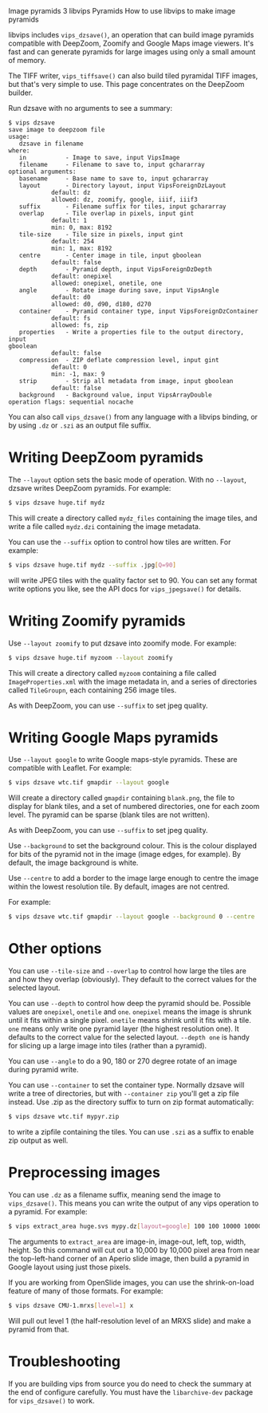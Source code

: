   <refmeta>
    <refentrytitle>Image pyramids</refentrytitle>
    <manvolnum>3</manvolnum>
    <refmiscinfo>libvips</refmiscinfo>
  </refmeta>

  <refnamediv>
    <refname>Pyramids</refname>
    <refpurpose>How to use libvips to make image pyramids</refpurpose>
  </refnamediv>

libvips includes `vips_dzsave()`, an operation
that can build image pyramids compatible with <ulink
url="http://en.wikipedia.org/wiki/Deep_Zoom">DeepZoom</ulink>, Zoomify
and <ulink url="https://developers.google.com/maps">Google Maps</ulink>
image viewers. It's fast and can generate pyramids for large images using
only a small amount of memory.

The TIFF writer, `vips_tiffsave()` can also build tiled pyramidal TIFF images,
but that's very simple to use. This page concentrates on the DeepZoom builder.  

Run dzsave with no arguments to see a summary:

```
$ vips dzsave
save image to deepzoom file
usage:
   dzsave in filename
where:
   in           - Image to save, input VipsImage
   filename     - Filename to save to, input gchararray
optional arguments:
   basename     - Base name to save to, input gchararray
   layout       - Directory layout, input VipsForeignDzLayout
			default: dz
			allowed: dz, zoomify, google, iiif, iiif3
   suffix       - Filename suffix for tiles, input gchararray
   overlap      - Tile overlap in pixels, input gint
			default: 1
			min: 0, max: 8192
   tile-size    - Tile size in pixels, input gint
			default: 254
			min: 1, max: 8192
   centre       - Center image in tile, input gboolean
			default: false
   depth        - Pyramid depth, input VipsForeignDzDepth
			default: onepixel
			allowed: onepixel, onetile, one
   angle        - Rotate image during save, input VipsAngle
			default: d0
			allowed: d0, d90, d180, d270
   container    - Pyramid container type, input VipsForeignDzContainer
			default: fs
			allowed: fs, zip
   properties   - Write a properties file to the output directory, input
gboolean
			default: false
   compression  - ZIP deflate compression level, input gint
			default: 0
			min: -1, max: 9
   strip        - Strip all metadata from image, input gboolean
			default: false
   background   - Background value, input VipsArrayDouble
operation flags: sequential nocache 
```

You can also call `vips_dzsave()` from any language with a libvips binding, or
by using `.dz` or `.szi` as an output file suffix.

# Writing DeepZoom pyramids

The `--layout` option sets the basic mode of operation. With no
`--layout`, dzsave writes DeepZoom pyramids. For example:

```bash
$ vips dzsave huge.tif mydz
```

This will create a directory called `mydz_files` containing the image
tiles, and write a file called `mydz.dzi` containing the image
metadata. 

You can use the `--suffix` option to control how tiles are written. For
example:

```bash
$ vips dzsave huge.tif mydz --suffix .jpg[Q=90]
```

will write JPEG tiles with the quality factor set to 90. You can set any
format write options you like, see the API docs for `vips_jpegsave()`
for details.

# Writing Zoomify pyramids

Use `--layout zoomify` to put dzsave into zoomify mode. For example:

```bash
$ vips dzsave huge.tif myzoom --layout zoomify
```

This will create a directory called `myzoom` containing a file called
`ImageProperties.xml` with the image metadata in, and a series of
directories called `TileGroupn`, each containing 256 image tiles.

As with DeepZoom, you can use `--suffix` to set jpeg quality.

# Writing Google Maps pyramids

Use `--layout google` to write Google maps-style pyramids. These are
compatible with <ulink url="http://leafletjs.com">Leaflet</ulink>. For
example:

```bash
$ vips dzsave wtc.tif gmapdir --layout google
```

Will create a directory called `gmapdir` containing `blank.png`, the
file to display for blank tiles, and a set of numbered directories, one
for each zoom level. The pyramid can be sparse (blank tiles are not
written).

As with DeepZoom, you can use `--suffix` to set jpeg quality.

Use `--background` to set the background colour. This is the colour
displayed for bits of the pyramid not in the image (image edges, for
example). By default, the image background is white.

Use `--centre` to add a border to the image large enough to centre the
image within the lowest resolution tile. By default, images are not
centred.

For example:

```bash
$ vips dzsave wtc.tif gmapdir --layout google --background 0 --centre
```

# Other options

You can use `--tile-size` and `--overlap` to control how large the tiles
are and how they overlap (obviously). They default to the correct values
for the selected layout.

You can use `--depth` to control how deep the pyramid should be.  Possible
values are `onepixel`, `onetile` and `one`. `onepixel` means the image
is shrunk until it fits within a single pixel. `onetile` means shrink
until it fits with a tile. `one` means only write one pyramid layer (the
highest resolution one). It defaults to the correct value for the selected
layout. `--depth one` is handy for slicing up a large image into tiles
(rather than a pyramid).

You can use `--angle` to do a 90, 180 or 270 degree rotate of an image
during pyramid write.

You can use `--container` to set the container type. Normally dzsave will
write a tree of directories, but with `--container zip` you'll get a zip file
instead. Use .zip as the directory suffix to turn on zip format automatically:

```bash
$ vips dzsave wtc.tif mypyr.zip
```

to write a zipfile containing the tiles. You can use `.szi` as a suffix to
enable zip output as well.

# Preprocessing images

You can use `.dz` as a filename suffix, meaning send the image to
`vips_dzsave()`. This means you can write the output of any vips operation to a
pyramid. For example:

```bash
$ vips extract_area huge.svs mypy.dz[layout=google] 100 100 10000 10000
```

The arguments to `extract_area` are image-in, image-out, left, top,
width, height. So this command will cut out a 10,000 by 10,000 pixel
area from near the top-left-hand corner of an Aperio slide image, then
build a pyramid in Google layout using just those pixels.

If you are working from OpenSlide images, you can use the shrink-on-load
feature of many of those formats. For example:

```bash
$ vips dzsave CMU-1.mrxs[level=1] x
```

Will pull out level 1 (the half-resolution level of an MRXS slide) and
make a pyramid from that.

# Troubleshooting

If you are building vips from source you do need to check the summary at
the end of configure carefully. You must have the `libarchive-dev` package
for `vips_dzsave()` to work.


